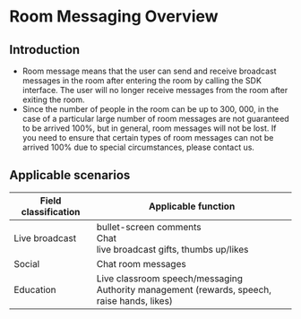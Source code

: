 # Room Messaging Overview

## Introduction

* Room message means that the user can send and receive broadcast messages in the room after entering the room by calling the SDK interface. The user will no longer receive messages from the room after exiting the room.
* Since the number of people in the room can be up to 300, 000, in the case of a particular large number of room messages are not guaranteed to be arrived 100%, but in general, room messages will not be lost. If you need to ensure that certain types of room messages can not be arrived 100% due to special circumstances, please contact us.

## Applicable scenarios

| Field classification | Applicable function                                                 |
| -------- | -------------------------------------------------------- |
| Live broadcast     | bullet-screen comments<br>Chat <br/>live broadcast gifts, thumbs up/likes                |
| Social     | Chat room messages                                               |
| Education     | Live classroom speech/messaging<br>Authority management (rewards, speech, raise hands, likes) |
